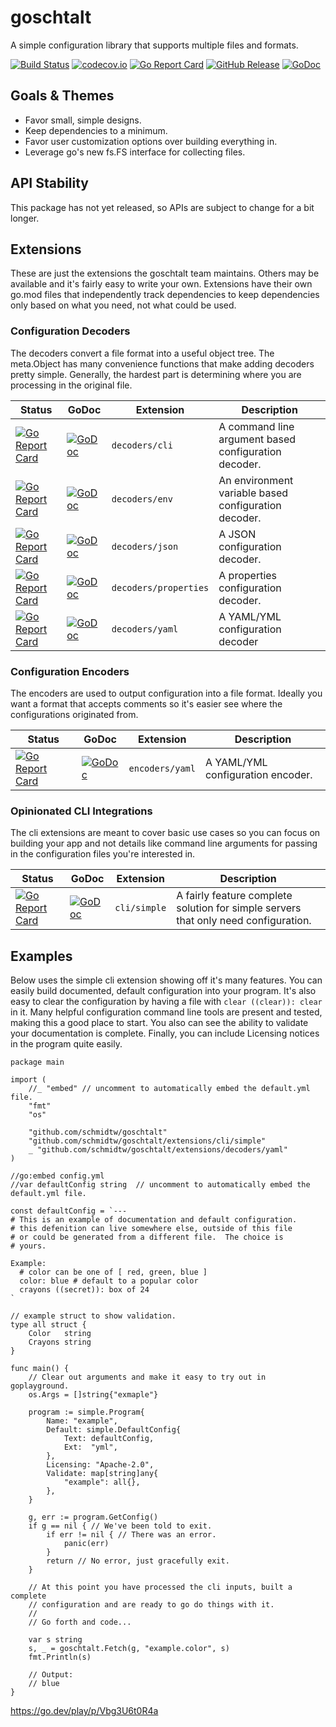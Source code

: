 <!--
SPDX-FileCopyrightText: 2022 Weston Schmidt <weston_schmidt@alumni.purdue.edu>
SPDX-License-Identifier: Apache-2.0
-->
# goschtalt
A simple configuration library that supports multiple files and formats.

[![Build Status](https://github.com/schmidtw/goschtalt/actions/workflows/ci.yml/badge.svg)](https://github.com/schmidtw/goschtalt/actions/workflows/ci.yml)
[![codecov.io](http://codecov.io/github/schmidtw/goschtalt/coverage.svg?branch=main)](http://codecov.io/github/schmidtw/goschtalt?branch=main)
[![Go Report Card](https://goreportcard.com/badge/github.com/schmidtw/goschtalt)](https://goreportcard.com/report/github.com/schmidtw/goschtalt)
[![GitHub Release](https://img.shields.io/github/release/schmidtw/goschtalt.svg)](CHANGELOG.md)
[![GoDoc](https://pkg.go.dev/badge/github.com/schmidtw/goschtalt)](https://pkg.go.dev/github.com/schmidtw/goschtalt)

## Goals & Themes

* Favor small, simple designs.
* Keep dependencies to a minimum.
* Favor user customization options over building everything in.
* Leverage go's new fs.FS interface for collecting files.

## API Stability

This package has not yet released, so APIs are subject to change for a bit longer.

## Extensions

These are just the extensions the goschtalt team maintains.  Others may be available
and it's fairly easy to write your own.  Extensions have their own go.mod files
that independently track dependencies to keep dependencies only based on what
you need, not what could be used.

### Configuration Decoders

The decoders convert a file format into a useful object tree.  The meta.Object has
many convenience functions that make adding decoders pretty simple.  Generally,
the hardest part is determining where you are processing in the original file.

| Status | GoDoc | Extension | Description |
|--------|-------|-----------|-------------|
| [![Go Report Card](https://goreportcard.com/badge/github.com/schmidtw/goschtalt/extensions/decoders/cli)](https://goreportcard.com/report/github.com/schmidtw/goschtalt/extensions/decoders/cli) | [![GoDoc](https://pkg.go.dev/badge/github.com/schmidtw/goschtalt/extensions/decoders/cli)](https://pkg.go.dev/github.com/schmidtw/goschtalt/extensions/decoders/cli) | `decoders/cli` | A command line argument based configuration decoder. |
| [![Go Report Card](https://goreportcard.com/badge/github.com/schmidtw/goschtalt/extensions/decoders/env)](https://goreportcard.com/report/github.com/schmidtw/goschtalt/extensions/decoders/env) | [![GoDoc](https://pkg.go.dev/badge/github.com/schmidtw/goschtalt/extensions/decoders/env)](https://pkg.go.dev/github.com/schmidtw/goschtalt/extensions/decoders/env) | `decoders/env` | An environment variable based configuration decoder. |
| [![Go Report Card](https://goreportcard.com/badge/github.com/schmidtw/goschtalt/extensions/decoders/json)](https://goreportcard.com/report/github.com/schmidtw/goschtalt/extensions/decoders/json) | [![GoDoc](https://pkg.go.dev/badge/github.com/schmidtw/goschtalt/extensions/decoders/json)](https://pkg.go.dev/github.com/schmidtw/goschtalt/extensions/decoders/json) | `decoders/json` | A JSON configuration decoder. |
| [![Go Report Card](https://goreportcard.com/badge/github.com/schmidtw/goschtalt/extensions/decoders/properties)](https://goreportcard.com/report/github.com/schmidtw/goschtalt/extensions/decoders/properties) | [![GoDoc](https://pkg.go.dev/badge/github.com/schmidtw/goschtalt/extensions/decoders/properties)](https://pkg.go.dev/github.com/schmidtw/goschtalt/extensions/decoders/properties) | `decoders/properties` | A properties configuration decoder. |
| [![Go Report Card](https://goreportcard.com/badge/github.com/schmidtw/goschtalt/extensions/decoders/yaml)](https://goreportcard.com/report/github.com/schmidtw/goschtalt/extensions/decoders/yaml) | [![GoDoc](https://pkg.go.dev/badge/github.com/schmidtw/goschtalt/extensions/decoders/yaml)](https://pkg.go.dev/github.com/schmidtw/goschtalt/extensions/decoders/yaml) | `decoders/yaml` | A YAML/YML configuration decoder |


### Configuration Encoders

The encoders are used to output configuration into a file format.  Ideally you want
a format that accepts comments so it's easier see where the configurations originated
from.

| Status | GoDoc | Extension | Description |
|--------|-------|-----------|-------------|
| [![Go Report Card](https://goreportcard.com/badge/github.com/schmidtw/goschtalt/extensions/encoders/yaml)](https://goreportcard.com/report/github.com/schmidtw/goschtalt/extensions/encoders/yaml) | [![GoDoc](https://pkg.go.dev/badge/github.com/schmidtw/goschtalt/extensions/encoders/yaml)](https://pkg.go.dev/github.com/schmidtw/goschtalt/extensions/encoders/yaml) | `encoders/yaml` | A YAML/YML configuration encoder. |


### Opinionated CLI Integrations

The cli extensions are meant to cover basic use cases so you can focus on building
your app and not details like command line arguments for passing in the configuration
files you're interested in.

| Status | GoDoc | Extension | Description |
|--------|-------|-----------|-------------|
| [![Go Report Card](https://goreportcard.com/badge/github.com/schmidtw/goschtalt/extensions/cli/simple)](https://goreportcard.com/report/github.com/schmidtw/goschtalt/extensions/cli/simple) | [![GoDoc](https://pkg.go.dev/badge/github.com/schmidtw/goschtalt/extensions/cli/simple)](https://pkg.go.dev/github.com/schmidtw/goschtalt/extensions/cli/simple) | `cli/simple` | A fairly feature complete solution for simple servers that only need configuration. |

## Examples

Below uses the simple cli extension showing off it's many features.  You can
easily build documented, default configuration into your program.  It's also
easy to clear the configuration by having a file with `clear ((clear)): clear`
in it.  Many helpful configuration command line tools are present and tested,
making this a good place to start.  You also can see the ability to validate
your documentation is complete.  Finally, you can include Licensing notices
in the program quite easily.

```golang
package main

import (
    //_ "embed" // uncomment to automatically embed the default.yml file.
	"fmt"
	"os"

	"github.com/schmidtw/goschtalt"
	"github.com/schmidtw/goschtalt/extensions/cli/simple"
	_ "github.com/schmidtw/goschtalt/extensions/decoders/yaml"
)

//go:embed config.yml
//var defaultConfig string  // uncomment to automatically embed the default.yml file.

const defaultConfig = `---
# This is an example of documentation and default configuration.
# this defenition can live somewhere else, outside of this file
# or could be generated from a different file.  The choice is
# yours.

Example:
  # color can be one of [ red, green, blue ]
  color: blue # default to a popular color
  crayons ((secret)): box of 24
`

// example struct to show validation.
type all struct {
	Color   string
	Crayons string
}

func main() {
	// Clear out arguments and make it easy to try out in goplayground.
	os.Args = []string{"exmaple"}

	program := simple.Program{
		Name: "example",
		Default: simple.DefaultConfig{
			Text: defaultConfig,
			Ext:  "yml",
		},
		Licensing: "Apache-2.0",
		Validate: map[string]any{
			"example": all{},
		},
	}

	g, err := program.GetConfig()
	if g == nil { // We've been told to exit.
		if err != nil { // There was an error.
			panic(err)
		}
		return // No error, just gracefully exit.
	}

	// At this point you have processed the cli inputs, built a complete
	// configuration and are ready to go do things with it.
	//
	// Go forth and code...

	var s string
	s, _ = goschtalt.Fetch(g, "example.color", s)
	fmt.Println(s)

	// Output:
	// blue
}
```
https://go.dev/play/p/Vbg3U6t0R4a
